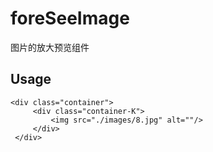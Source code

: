# foreSeeImage
图片的放大预览组件

## Usage

  > 
    <div class="container">
         <div class="container-K">
             <img src="./images/8.jpg" alt=""/>
         </div>
     </div>
   
  ><script>
          $(function(){
              var fm = new foreSeeImage();
              $(".container-K").hover(
                      function(){
                          /*初始化一个预览容器，可以自定义样式*/
                          var $mask = fm.initZoomDiv($(".container-K"), {"pos": "right", "wh": 600});
                          $(".container-K").mousemove(function(){
                              /*根据鼠标滚动来预览图片*/
                              fm.showForeImage($(".container-K"), $mask);
                          })
                      },
                      function(){
                          /*清除预览图片的容器*/
                          fm.deleteZoomDiv();
  
                      }
              )
  
          })
      </script>
